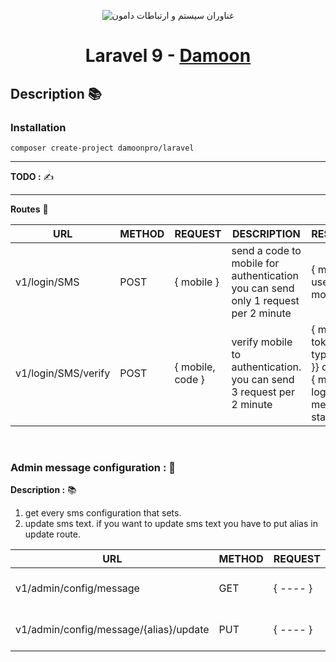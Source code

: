 <p align="center">
  <img src="https://user-images.githubusercontent.com/64106883/184724831-634672ea-1d41-431a-84d1-972467dcd979.png" alt="غناوران سیستم و ارتباطات دامون">
</p>

<h1 align="center">Laravel 9 - <a href="https://damoon.pro" target="_blank">Damoon</a></h1>

## Description 📚

### Installation

```
composer create-project damoonpro/laravel
```

---


**TODO :** ✍️

---

**Routes** 🚀

| URL | METHOD | REQUEST | DESCRIPTION                                                                               | RESPONSE |
| ----- | ----- | ----- |-------------------------------------------------------------------------------------------| ---- |
| v1/login/SMS | POST | { mobile } | send a code to mobile for authentication<br>you can send only 1 request per 2 minute      | { message, user = { mobile } } |
| v1/login/SMS/verify | POST | { mobile, code } | verify mobile to authentication. <br>you can send 3 request per 2 minute                  |  { message, token = { type, value }} or<br>{ message, login { message, status } } |

<br>

### Admin message configuration : 🧰

**Description :** 📚
1. get every sms configuration that sets.
2. update sms text.
if you want to update sms text you have to put alias in update route.

| URL                                    | METHOD | REQUEST | DESCRIPTION                | RESPONSE                        |
|----------------------------------------|--------| ----- |----------------------------|---------------------------------|
| v1/admin/config/message                | GET    | { ---- } | collect sms configurations | [ { alias, help, text, label }] |
| v1/admin/config/message/{alias}/update | PUT    | { ---- } | update message text        | { message, sms = { label } }    |
